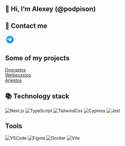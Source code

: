 ## 👋 Hi, I’m Alexey (@podpison)

## 📮 Contact me

<a href="https://t.me/podpisonn"><img src="icons/telegram-icons8.png" height="30px"></img></a>

## Some of my projects
[Doorastos](https://doorastos.vercel.app/)<br />
[Welbexastos](https://welbexastos.vercel.app/)<br />
[Ariestos](https://ariestos.vercel.app/)

## 📚 Technology stack
![Next.js](https://img.shields.io/badge/next.js-000000?style=for-the-badge&logo=nextdotjs&logoColor=white)
![TypeScript](https://img.shields.io/badge/-TypeScript-007ACC?style=flat-square&logo=typescript&logoColor=white)
![TailwindCss](https://img.shields.io/badge/-TailwindCSS-%231a202c?style=flat-square&logo=tailwind-css)
![Cypress](https://img.shields.io/badge/-cypress-%23E5E5E5?style=for-the-badge&logo=cypress&logoColor=058a5e)
![Jest](https://img.shields.io/badge/-jest-%23C21325?style=for-the-badge&logo=jest&logoColor=white)

## Tools
![VSCode](https://img.shields.io/badge/-VSCode-10102b?style=flat-square&logo=visualstudiocode)
![Figma](https://img.shields.io/badge/figma-%23F24E1E.svg?style=for-the-badge&logo=figma&logoColor=white)
![Docker](https://img.shields.io/badge/docker-%230db7ed.svg?style=for-the-badge&logo=docker&logoColor=white)
![Vite](https://img.shields.io/badge/vite-%23646CFF.svg?style=for-the-badge&logo=vite&logoColor=white)
